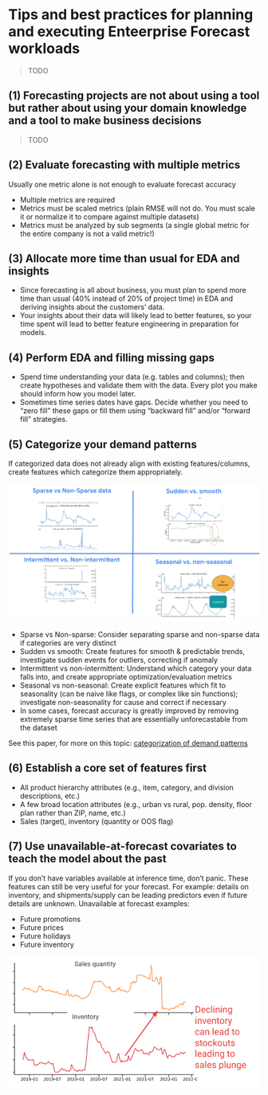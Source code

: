 # Tips and best practices for planning and executing Enteerprise Forecast workloads

> TODO

## (1) Forecasting projects are not about using a tool but rather about using your domain knowledge and a tool to make business decisions

> TODO

## (2) Evaluate forecasting with multiple metrics

Usually one metric alone is not enough to evaluate forecast accuracy
* Multiple metrics are required
* Metrics must be scaled metrics (plain RMSE will not do. You must scale it or normalize it to compare against multiple datasets)
* Metrics must be analyzed by sub segments (a single global metric for the entire company is not a valid metric!)

## (3) Allocate more time than usual for EDA and insights
* Since forecasting is all about business, you must plan to spend more time than usual (40% instead of 20% of project time) in EDA and deriving insights about the customers’ data. 
* Your insights about their data will likely lead to better features, so your time spent will lead to better feature engineering in preparation for models.

## (4) Perform EDA and filling missing gaps
* Spend time understanding your data (e.g. tables and columns); then create hypotheses and validate them with the data. Every plot you make should inform how you model later.
* Sometimes time series dates have gaps. Decide whether you need to “zero fill” these gaps or fill them using “backward fill” and/or “forward fill” strategies.

## (5) Categorize your demand patterns

If categorized data does not already align with existing features/columns, create features which categorize them appropriately.

<img src='imgs/cateogrize_demand_patterns.png'>

* Sparse vs Non-sparse: Consider separating sparse and non-sparse data if categories are very distinct
* Sudden vs smooth: Create features for smooth & predictable trends, investigate sudden events for outliers, correcting if anomaly
* Intermittent vs non-intermittent: Understand which category your data falls into, and create appropriate optimization/evaluation metrics
* Seasonal vs non-seasonal: Create explicit features which fit to seasonality (can be naive like flags, or complex like sin functions); investigate non-seasonality for cause and correct if necessary
* In some cases, forecast accuracy is greatly improved by removing extremely sparse time series that are essentially unforecastable from the dataset

See this paper, for more on this topic: [categorization of demand patterns](https://www.jstor.org/stable/4102103)

## (6) Establish a core set of features first
* All product hierarchy attributes (e.g., item, category, and division descriptions, etc.)
* A few broad location attributes (e.g., urban vs rural, pop. density, floor plan rather than ZIP, name, etc.)
* Sales (target), inventory (quantity or OOS flag)

## (7) Use unavailable-at-forecast covariates to teach the model about the past

If you don’t have variables available at inference time, don’t panic. These features can still be very useful for your forecast. For example: details on inventory, and shipments/supply can be leading predictors even if future details are unknown. Unavailable at forecast examples:

* Future promotions
* Future prices
* Future holidays
* Future inventory

<img src='imgs/unavailable_at_forecast_covariates.png'>

